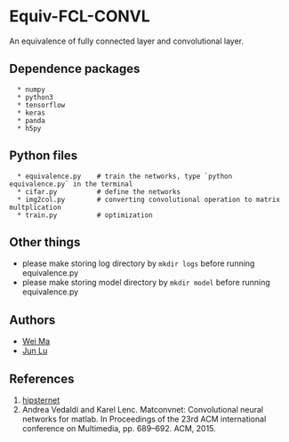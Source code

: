 # Equiv-FCL-CONVL

An equivalence of fully connected layer and convolutional layer.

## Dependence packages

```
  * numpy
  * python3
  * tensorflow
  * keras
  * panda
  * h5py
```
  
## Python files

```
  * equivalence.py    # train the networks, type `python equivalence.py` in the terminal
  * cifar.py          # define the networks
  * img2col.py        # converting convolutional operation to matrix multplication
  * train.py          # optimization
```

## Other things

- please make storing log directory by `mkdir logs` before running equivalence.py
- please make storing model directory by `mkdir model` before running equivalence.py
  
## Authors

- [Wei Ma](https://github.com/Marvinmw)
- [Jun Lu](https://github.com/junlulocky)

## References


  1. [hipsternet](https://github.com/wiseodd/hipsternet/blob/master/hipsternet/im2col.py)
  2. Andrea Vedaldi and Karel Lenc. Matconvnet: Convolutional neural networks for matlab. In Proceedings
     of the 23rd ACM international conference on Multimedia, pp. 689–692. ACM, 2015.

